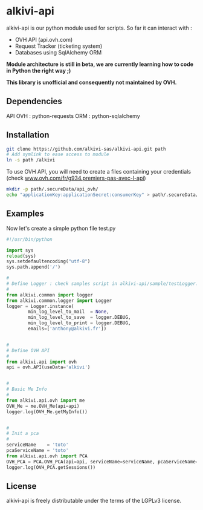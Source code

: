 alkivi-api
========

alkivi-api is our python module used for scripts.
So far it can interact with :
- OVH API (api.ovh.com)
- Request Tracker (ticketing system)
- Databases using SqlAlchemy ORM

**Module architecture is still in beta, we are currently learning how to code in Python the right way ;)**

**This library is unofficial and consequently not maintained by OVH.**

Dependencies
-------
API OVH : python-requests
ORM     : python-sqlalchemy


Installation
-------

```bash
git clone https://github.com/alkivi-sas/alkivi-api.git path
# Add symlink to ease access to module
ln -s path /alkivi
```

To use OVH API, you will need to create a files containing your credentials (check www.ovh.com/fr/g934.premiers-pas-avec-l-api)
```bash
mkdir -p path/.secureData/api_ovh/
echo "applicationKey:applicationSecret:consumerKey" > path/.secureData/api_ovh/profileName
```

Examples
-------

Now let's create a simple python file test.py
```python
#!/usr/bin/python

import sys
reload(sys)
sys.setdefaultencoding("utf-8")
sys.path.append('/')

#
# Define Logger : check samples script in alkivi-api/sample/testLogger.py
#
from alkivi.common import logger
from alkivi.common.logger import Logger
logger = Logger.instance(
        min_log_level_to_mail  = None,
        min_log_level_to_save  = logger.DEBUG,
        min_log_level_to_print = logger.DEBUG,
        emails=['anthony@alkivi.fr'])


#
# Define OVH API
#
from alkivi.api import ovh
api = ovh.API(useData='alkivi')


#
# Basic Me Info
#
from alkivi.api.ovh import me
OVH_Me = me.OVH_Me(api=api)
logger.log(OVH_Me.getMyInfo())


#
# Init a pca
#
serviceName    = 'toto'
pcaServiceName = 'toto'
from alkivi.api.ovh import PCA
OVH_PCA = PCA.OVH_PCA(api=api, serviceName=serviceName, pcaServiceName=pcaServiceName)
logger.log(OVH_PCA.getSessions())
```




License
-------

alkivi-api is freely distributable under the terms of the LGPLv3 license.
